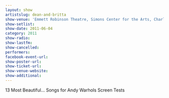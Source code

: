 ```yaml
---
layout: show
artistslug: dean-and-britta
show-venue: 'Emmett Robinson Theatre, Simons Center for the Arts, Charleston, SC, USA'
show-setlist: 
show-date: 2011-06-04
category: 2011
show-radio: 
show-lastfm: 
show-cancelled: 
performers: 
facebook-event-url: 
show-poster-url: 
show-ticket-url: 
show-venue-website: 
show-additional: 
---
```


13 Most Beautiful... Songs for Andy Warhols Screen Tests